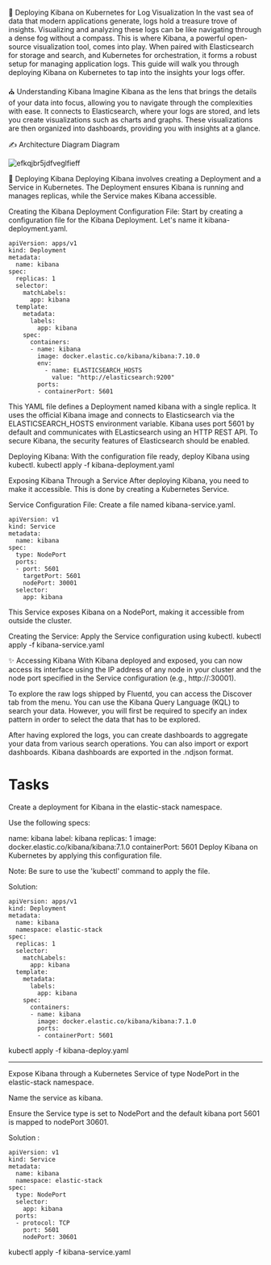 📜 Deploying Kibana on Kubernetes for Log Visualization
In the vast sea of data that modern applications generate, logs hold a treasure trove of insights. Visualizing and analyzing these logs can be like navigating through a dense fog without a compass. This is where Kibana, a powerful open-source visualization tool, comes into play. When paired with Elasticsearch for storage and search, and Kubernetes for orchestration, it forms a robust setup for managing application logs. This guide will walk you through deploying Kibana on Kubernetes to tap into the insights your logs offer.

⛪ Understanding Kibana
Imagine Kibana as the lens that brings the details of your data into focus, allowing you to navigate through the complexities with ease. It connects to Elasticsearch, where your logs are stored, and lets you create visualizations such as charts and graphs. These visualizations are then organized into dashboards, providing you with insights at a glance.

✍ Architecture Diagram
Diagram

![efkqjbr5jdfveglfieff](https://github.com/user-attachments/assets/e3ed2674-e15a-485e-ba63-496d0c18675d)


🚀 Deploying Kibana
Deploying Kibana involves creating a Deployment and a Service in Kubernetes. The Deployment ensures Kibana is running and manages replicas, while the Service makes Kibana accessible.

Creating the Kibana Deployment
Configuration File: Start by creating a configuration file for the Kibana Deployment. Let's name it kibana-deployment.yaml.

```
apiVersion: apps/v1
kind: Deployment
metadata:
  name: kibana
spec:
  replicas: 1
  selector:
    matchLabels:
      app: kibana
  template:
    metadata:
      labels:
        app: kibana
    spec:
      containers:
      - name: kibana
        image: docker.elastic.co/kibana/kibana:7.10.0
        env:
          - name: ELASTICSEARCH_HOSTS
            value: "http://elasticsearch:9200"
        ports:
        - containerPort: 5601

```
This YAML file defines a Deployment named kibana with a single replica. It uses the official Kibana image and connects to Elasticsearch via the ELASTICSEARCH_HOSTS environment variable.
Kibana uses port 5601 by default and communicates with ELasticsearch using an HTTP REST API. To secure Kibana, the security features of Elasticsearch should be enabled.

Deploying Kibana: With the configuration file ready, deploy Kibana using kubectl.
kubectl apply -f kibana-deployment.yaml

Exposing Kibana Through a Service
After deploying Kibana, you need to make it accessible. This is done by creating a Kubernetes Service.

Service Configuration File: Create a file named kibana-service.yaml.

```
apiVersion: v1
kind: Service
metadata:
  name: kibana
spec:
  type: NodePort
  ports:
  - port: 5601
    targetPort: 5601
    nodePort: 30001
  selector:
    app: kibana

```

This Service exposes Kibana on a NodePort, making it accessible from outside the cluster.

Creating the Service: Apply the Service configuration using kubectl.
kubectl apply -f kibana-service.yaml

✨ Accessing Kibana
With Kibana deployed and exposed, you can now access its interface using the IP address of any node in your cluster and the node port specified in the Service configuration (e.g., http://<node-ip>:30001).

To explore the raw logs shipped by Fluentd, you can access the Discover tab from the menu. You can use the Kibana Query Language (KQL) to search your data. However, you will first be required to specify an index pattern in order to select the data that has to be explored.

After having explored the logs, you can create dashboards to aggregate your data from various search operations. You can also import or export dashboards. Kibana dashboards are exported in the .ndjson format.


# Tasks 

Create a deployment for Kibana in the elastic-stack namespace.


Use the following specs:

name: kibana
label: kibana
replicas: 1
image: docker.elastic.co/kibana/kibana:7.1.0
containerPort: 5601
Deploy Kibana on Kubernetes by applying this configuration file.

Note: Be sure to use the 'kubectl' command to apply the file.

Solution:
```
apiVersion: apps/v1
kind: Deployment
metadata:
  name: kibana
  namespace: elastic-stack
spec:
  replicas: 1
  selector:
    matchLabels:
      app: kibana
  template:
    metadata:
      labels:
        app: kibana
    spec:
      containers:
      - name: kibana
        image: docker.elastic.co/kibana/kibana:7.1.0
        ports:
        - containerPort: 5601
```
kubectl apply -f kibana-deploy.yaml

-----------------------------------------------------------------
Expose Kibana through a Kubernetes Service of type NodePort in the elastic-stack namespace.

Name the service as kibana.


Ensure the Service type is set to NodePort and the default kibana port 5601 is mapped to nodePort 30601.

Solution :
```
apiVersion: v1
kind: Service
metadata:
  name: kibana
  namespace: elastic-stack
spec:
  type: NodePort
  selector:
    app: kibana
  ports:
  - protocol: TCP
    port: 5601
    nodePort: 30601
```

kubectl apply -f kibana-service.yaml
